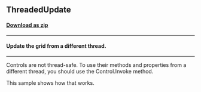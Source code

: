 ## ThreadedUpdate
#### [Download as zip](https://grapecity.github.io/DownGit/#/home?url=https://github.com/GrapeCity/ComponentOne-WinForms-Samples/tree/master/NetFramework\FlexGrid\CS\ThreadedUpdate)
____
#### Update the grid from a different thread.
____
Controls are not thread-safe. To use their methods and properties from a different thread, you should use the Control.Invoke method.

This sample shows how that works.
